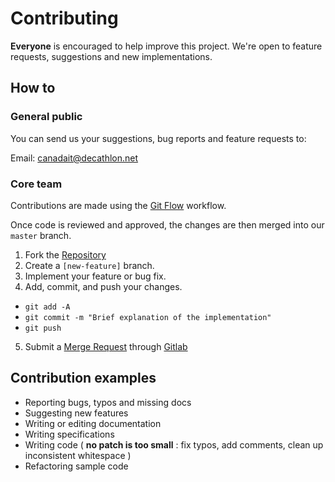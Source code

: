 # Contributing

**Everyone** is encouraged to help improve this project.
We're open to feature requests, suggestions and new implementations.

## How to

### General public

You can send us your suggestions, bug reports and feature requests to:

Email: [canadait@decathlon.net](mailto:canadait@decathlon.net)

### Core team

Contributions are made using the [Git Flow](https://www.atlassian.com/git/tutorials/making-a-pull-request) workflow.

Once code is reviewed and approved, the changes are then merged into our `master` branch.

1. Fork the [Repository](https://gitlab.decathlon.net/sportplaces/api)
2. Create a `[new-feature]` branch.
3. Implement your feature or bug fix.
4. Add, commit, and push your changes.
  - `git add -A`
  - `git commit -m "Brief explanation of the implementation"`
  - `git push`
5. Submit a [Merge Request](https://gitlab.decathlon.net/sportplaces/api/merge_requests/new) through [Gitlab](https://gitlab.decathlon.net/sportplaces/api/)

## Contribution examples

* Reporting bugs, typos and missing docs
* Suggesting new features
* Writing or editing documentation
* Writing specifications
* Writing code ( **no patch is too small** : fix typos, add comments, clean up inconsistent whitespace )
* Refactoring sample code
